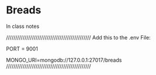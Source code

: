 # Breads
In class notes


//////////////////////////////////////////////
Add this to the .env File:

PORT = 9001

MONGO_URI=mongodb://127.0.0.1:27017/breads
//////////////////////////////////////////////